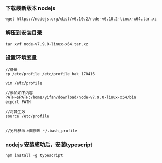 ### 下载最新版本 nodejs
```
wget https://nodejs.org/dist/v6.10.2/node-v6.10.2-linux-x64.tar.xz
```

### 解压到安装目录
```
tar xvf node-v7.9.0-linux-x64.tar.xz 

```

### 设置环境变量
```
//备份
cp /etc/profile /etc/profile_bak_170416

vim /etc/profile

//添加如下内容
PATH=$PATH:/home/yifan/download/node-v7.9.0-linux-x64/bin
export PATH

//将其生效
source /etc/profile


//另外参照上面修改 ~/.bash_profile 
```

### nodejs 安装成功后，安装typescript
```
npm install -g typescript
```
